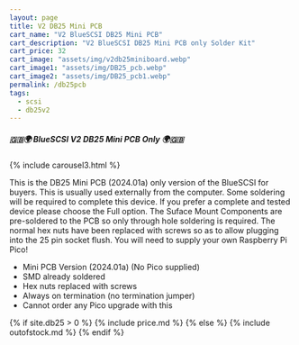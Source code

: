 ```yaml
---
layout: page
title: V2 DB25 Mini PCB
cart_name: "V2 BlueSCSI DB25 Mini PCB"
cart_description: "V2 BlueSCSI DB25 Mini PCB only Solder Kit"
cart_price: 32
cart_image: "assets/img/v2db25miniboard.webp"
cart_image1: "assets/img/DB25_pcb.webp"
cart_image2: "assets/img/DB25_pcb1.webp"
permalink: /db25pcb
tags: 
  - scsi
  - db25v2
---
```


##### 🇬🇧🌍 BlueSCSI V2 DB25 Mini PCB Only 🌍🇬🇧

{% include carousel3.html %}

This is the DB25 Mini PCB (2024.01a) only version of the BlueSCSI for buyers. This is usually used externally from the computer. Some soldering will be required to complete this device. If you prefer a complete and tested device please choose the Full option. The Suface Mount Components are pre-soldered to the PCB so only through hole soldering is required. The normal hex nuts have been replaced with screws so as to allow plugging into the 25 pin socket flush. You will need to supply your own Raspberry Pi Pico!

* Mini PCB Version (2024.01a) (No Pico supplied)
* SMD already soldered
* Hex nuts replaced with screws
* Always on termination (no termination jumper)
* Cannot order any Pico upgrade with this

{% if site.db25 > 0 %}
{% include price.md %}
{% else %}
{% include outofstock.md %}
{% endif %}